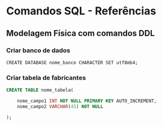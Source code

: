 # Comandos SQL - Referências

## Modelagem Física com comandos DDL

### Criar banco de dados

```
CREATE DATABASE nome_banco CHARACTER SET utf8mb4;
```

### Criar tabela de fabricantes

```SQL
CREATE TABLE nome_tabela(

    nome_campo1 INT NOT NULL PRIMARY KEY AUTO_INCREMENT,
    nome_campo2 VARCHAR(45) NOT NULL

);
```